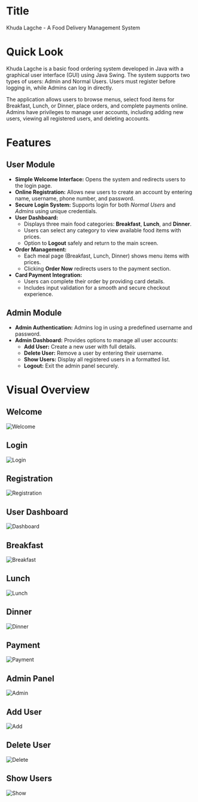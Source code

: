 # Title
Khuda Lagche - A Food Delivery Management System

# Quick Look
Khuda Lagche is a basic food ordering system developed in Java with a graphical user interface (GUI) using Java Swing. The system supports two types of users: Admin and Normal Users. Users must register before logging in, while Admins can log in directly.

The application allows users to browse menus, select food items for Breakfast, Lunch, or Dinner, place orders, and complete payments online. Admins have privileges to manage user accounts, including adding new users, viewing all registered users, and deleting accounts.


# Features

## User Module
- **Simple Welcome Interface:** Opens the system and redirects users to the login page.  
- **Online Registration:** Allows new users to create an account by entering name, username, phone number, and password.  
- **Secure Login System:** Supports login for both *Normal Users* and *Admins* using unique credentials.  
- **User Dashboard:**
  - Displays three main food categories: **Breakfast**, **Lunch**, and **Dinner**.  
  - Users can select any category to view available food items with prices.  
  - Option to **Logout** safely and return to the main screen.  
- **Order Management:**
  - Each meal page (Breakfast, Lunch, Dinner) shows menu items with prices.  
  - Clicking **Order Now** redirects users to the payment section.  
- **Card Payment Integration:**
  - Users can complete their order by providing card details.  
  - Includes input validation for a smooth and secure checkout experience.  

## Admin Module
- **Admin Authentication:** Admins log in using a predefined username and password.  
- **Admin Dashboard:** Provides options to manage all user accounts:  
  - **Add User:** Create a new user with full details.  
  - **Delete User:** Remove a user by entering their username.  
  - **Show Users:** Display all registered users in a formatted list.  
  - **Logout:** Exit the admin panel securely.


# Visual Overview 

## Welcome
![Welcome](https://github.com/user-attachments/assets/b980d7e1-3e36-4c3f-984e-a041b5f8bb58)


## Login
![Login](https://github.com/user-attachments/assets/de9ece0f-051c-4b01-b019-6a851053c9f8)


## Registration
![Registration](https://github.com/user-attachments/assets/fe2d113b-5f8f-4833-bb07-4031c13bae4a)


## User Dashboard
![Dashboard](https://github.com/user-attachments/assets/8351b06c-eff3-48e5-80d3-dc63a2c33f06)


## Breakfast
![Breakfast](https://github.com/user-attachments/assets/7e7c2ae7-4e31-4471-8dc5-e119734a01b6)


## Lunch
![Lunch](https://github.com/user-attachments/assets/ead0fe89-a1a5-405c-b1cf-9e8cd3db8f38)


## Dinner
![Dinner](https://github.com/user-attachments/assets/dbda348f-fbcc-42b1-ac88-1c4a57971c44)


## Payment
![Payment](https://github.com/user-attachments/assets/5650f3a3-2e99-4656-8a41-05cf8b159b31)


## Admin Panel
![Admin](https://github.com/user-attachments/assets/de1bcfee-177f-4e30-9bda-7ee31bdee431)


## Add User
![Add](https://github.com/user-attachments/assets/cc314775-4d0a-4756-a6dd-e1f96a8a28a2)


## Delete User
![Delete](https://github.com/user-attachments/assets/2b798839-637c-4e56-bc80-f3a21b63f3e4)


## Show Users
![Show](https://github.com/user-attachments/assets/702b829e-f35e-445c-847d-e2c40a3d1de2)

